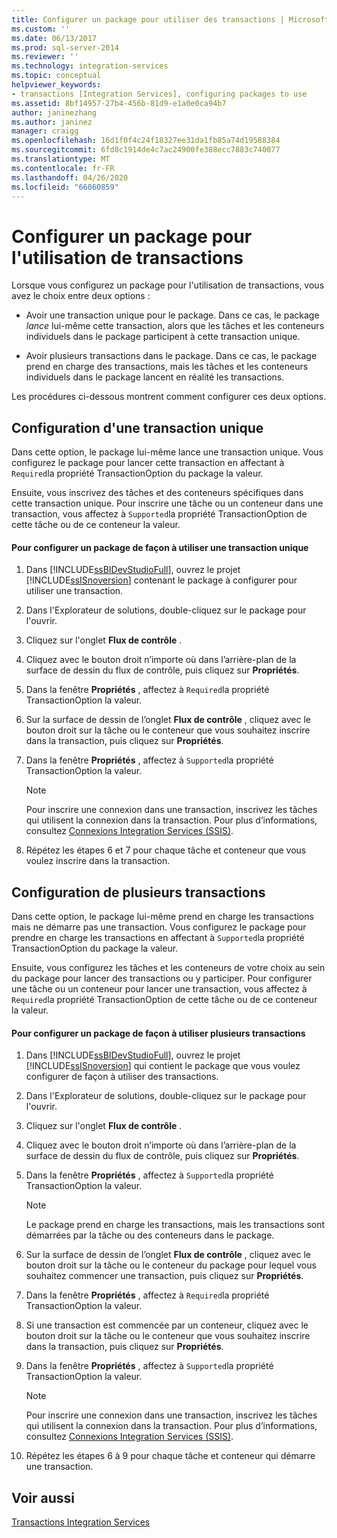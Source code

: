 ```yaml
---
title: Configurer un package pour utiliser des transactions | Microsoft Docs
ms.custom: ''
ms.date: 06/13/2017
ms.prod: sql-server-2014
ms.reviewer: ''
ms.technology: integration-services
ms.topic: conceptual
helpviewer_keywords:
- transactions [Integration Services], configuring packages to use
ms.assetid: 8bf14957-27b4-456b-81d9-e1a0e0ca94b7
author: janinezhang
ms.author: janinez
manager: craigg
ms.openlocfilehash: 16d1f0f4c24f18327ee31da1fb85a74d19588384
ms.sourcegitcommit: 6fd8c1914de4c7ac24900fe388ecc7883c740077
ms.translationtype: MT
ms.contentlocale: fr-FR
ms.lasthandoff: 04/26/2020
ms.locfileid: "66060859"
---
```

# <a name="configure-a-package-to-use-transactions"></a>Configurer un package pour l'utilisation de transactions
  Lorsque vous configurez un package pour l'utilisation de transactions, vous avez le choix entre deux options :  
  
-   Avoir une transaction unique pour le package. Dans ce cas, le package *lance* lui-même cette transaction, alors que les tâches et les conteneurs individuels dans le package participent à cette transaction unique.  
  
-   Avoir plusieurs transactions dans le package. Dans ce cas, le package prend en charge des transactions, mais les tâches et les conteneurs individuels dans le package lancent en réalité les transactions.  
  
 Les procédures ci-dessous montrent comment configurer ces deux options.  
  
## <a name="configuring-a-single-transaction"></a>Configuration d'une transaction unique  
 Dans cette option, le package lui-même lance une transaction unique. Vous configurez le package pour lancer cette transaction en affectant à `Required`la propriété TransactionOption du package la valeur.  
  
 Ensuite, vous inscrivez des tâches et des conteneurs spécifiques dans cette transaction unique. Pour inscrire une tâche ou un conteneur dans une transaction, vous affectez à `Supported`la propriété TransactionOption de cette tâche ou de ce conteneur la valeur.  
  
#### <a name="to-configure-a-package-to-use-a-single-transaction"></a>Pour configurer un package de façon à utiliser une transaction unique  
  
1.  Dans [!INCLUDE[ssBIDevStudioFull](../includes/ssbidevstudiofull-md.md)], ouvrez le projet [!INCLUDE[ssISnoversion](../includes/ssisnoversion-md.md)] contenant le package à configurer pour utiliser une transaction.  
  
2.  Dans l'Explorateur de solutions, double-cliquez sur le package pour l'ouvrir.  
  
3.  Cliquez sur l'onglet **Flux de contrôle** .  
  
4.  Cliquez avec le bouton droit n’importe où dans l’arrière-plan de la surface de dessin du flux de contrôle, puis cliquez sur **Propriétés**.  
  
5.  Dans la fenêtre **Propriétés** , affectez à `Required`la propriété TransactionOption la valeur.  
  
6.  Sur la surface de dessin de l’onglet **Flux de contrôle** , cliquez avec le bouton droit sur la tâche ou le conteneur que vous souhaitez inscrire dans la transaction, puis cliquez sur **Propriétés**.  
  
7.  Dans la fenêtre **Propriétés** , affectez à `Supported`la propriété TransactionOption la valeur.  
  
    > [!NOTE]  
    >  Pour inscrire une connexion dans une transaction, inscrivez les tâches qui utilisent la connexion dans la transaction. Pour plus d’informations, consultez [Connexions Integration Services &#40;SSIS&#41;](connection-manager/integration-services-ssis-connections.md).  
  
8.  Répétez les étapes 6 et 7 pour chaque tâche et conteneur que vous voulez inscrire dans la transaction.  
  
## <a name="configuring-multiple-transactions"></a>Configuration de plusieurs transactions  
 Dans cette option, le package lui-même prend en charge les transactions mais ne démarre pas une transaction. Vous configurez le package pour prendre en charge les transactions en affectant à `Supported`la propriété TransactionOption du package la valeur.  
  
 Ensuite, vous configurez les tâches et les conteneurs de votre choix au sein du package pour lancer des transactions ou y participer. Pour configurer une tâche ou un conteneur pour lancer une transaction, vous affectez à `Required`la propriété TransactionOption de cette tâche ou de ce conteneur la valeur.  
  
#### <a name="to-configure-a-package-to-use-multiple-transactions"></a>Pour configurer un package de façon à utiliser plusieurs transactions  
  
1.  Dans [!INCLUDE[ssBIDevStudioFull](../includes/ssbidevstudiofull-md.md)], ouvrez le projet [!INCLUDE[ssISnoversion](../includes/ssisnoversion-md.md)] qui contient le package que vous voulez configurer de façon à utiliser des transactions.  
  
2.  Dans l'Explorateur de solutions, double-cliquez sur le package pour l'ouvrir.  
  
3.  Cliquez sur l'onglet **Flux de contrôle** .  
  
4.  Cliquez avec le bouton droit n’importe où dans l’arrière-plan de la surface de dessin du flux de contrôle, puis cliquez sur **Propriétés**.  
  
5.  Dans la fenêtre **Propriétés** , affectez à `Supported`la propriété TransactionOption la valeur.  
  
    > [!NOTE]  
    >  Le package prend en charge les transactions, mais les transactions sont démarrées par la tâche ou des conteneurs dans le package.  
  
6.  Sur la surface de dessin de l’onglet **Flux de contrôle** , cliquez avec le bouton droit sur la tâche ou le conteneur du package pour lequel vous souhaitez commencer une transaction, puis cliquez sur **Propriétés**.  
  
7.  Dans la fenêtre **Propriétés** , affectez à `Required`la propriété TransactionOption la valeur.  
  
8.  Si une transaction est commencée par un conteneur, cliquez avec le bouton droit sur la tâche ou le conteneur que vous souhaitez inscrire dans la transaction, puis cliquez sur **Propriétés**.  
  
9. Dans la fenêtre **Propriétés** , affectez à `Supported`la propriété TransactionOption la valeur.  
  
    > [!NOTE]  
    >  Pour inscrire une connexion dans une transaction, inscrivez les tâches qui utilisent la connexion dans la transaction. Pour plus d’informations, consultez [Connexions Integration Services &#40;SSIS&#41;](connection-manager/integration-services-ssis-connections.md).  
  
10. Répétez les étapes 6 à 9 pour chaque tâche et conteneur qui démarre une transaction.  
  
## <a name="see-also"></a>Voir aussi  
 [Transactions Integration Services](integration-services-transactions.md)  
  
  
